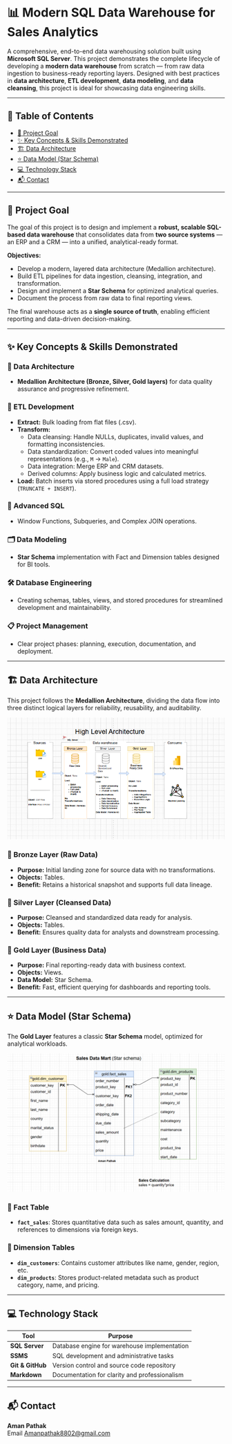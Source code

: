 
# 📊 Modern SQL Data Warehouse for Sales Analytics  
A comprehensive, end-to-end data warehousing solution built using **Microsoft SQL Server**. This project demonstrates the complete lifecycle of developing a **modern data warehouse** from scratch — from raw data ingestion to business-ready reporting layers. Designed with best practices in **data architecture**, **ETL development**, **data modeling**, and **data cleansing**, this project is ideal for showcasing data engineering skills.

---

## 📖 Table of Contents
- [🎯 Project Goal](#-project-goal)  
- [✨ Key Concepts & Skills Demonstrated](#-key-concepts--skills-demonstrated)  
- [🏗️ Data Architecture](#-data-architecture)  
- [⭐ Data Model (Star Schema)](#-data-model-star-schema)  
- [💻 Technology Stack](#-technology-stack)  
- [📬 Contact](#-contact)

---

## 🎯 Project Goal

The goal of this project is to design and implement a **robust, scalable SQL-based data warehouse** that consolidates data from **two source systems** — an ERP and a CRM — into a unified, analytical-ready format.

**Objectives:**
- Develop a modern, layered data architecture (Medallion architecture).
- Build ETL pipelines for data ingestion, cleansing, integration, and transformation.
- Design and implement a **Star Schema** for optimized analytical queries.
- Document the process from raw data to final reporting views.

The final warehouse acts as a **single source of truth**, enabling efficient reporting and data-driven decision-making.

---

## ✨ Key Concepts & Skills Demonstrated

### 🧱 Data Architecture
- **Medallion Architecture (Bronze, Silver, Gold layers)** for data quality assurance and progressive refinement.

### 🔄 ETL Development
- **Extract:** Bulk loading from flat files (.csv).
- **Transform:**  
  - Data cleansing: Handle NULLs, duplicates, invalid values, and formatting inconsistencies.  
  - Data standardization: Convert coded values into meaningful representations (e.g., `M` → `Male`).  
  - Data integration: Merge ERP and CRM datasets.  
  - Derived columns: Apply business logic and calculated metrics.
- **Load:** Batch inserts via stored procedures using a full load strategy (`TRUNCATE + INSERT`).

### 🧠 Advanced SQL
- Window Functions, Subqueries, and Complex JOIN operations.

### 🗂️ Data Modeling
- **Star Schema** implementation with Fact and Dimension tables designed for BI tools.

### 🛠️ Database Engineering
- Creating schemas, tables, views, and stored procedures for streamlined development and maintainability.

### 📋 Project Management
- Clear project phases: planning, execution, documentation, and deployment.

---

## 🏗️ Data Architecture

This project follows the **Medallion Architecture**, dividing the data flow into three distinct logical layers for reliability, reusability, and auditability.

![Data Architecture](https://github.com/Amanpathak8/Sql-data-warehouse-project/blob/main/docs/data_architecture.png)

### 🥉 Bronze Layer (Raw Data)
- **Purpose:** Initial landing zone for source data with no transformations.
- **Objects:** Tables.
- **Benefit:** Retains a historical snapshot and supports full data lineage.

### 🥈 Silver Layer (Cleansed Data)
- **Purpose:** Cleansed and standardized data ready for analysis.
- **Objects:** Tables.
- **Benefit:** Ensures quality data for analysts and downstream processing.

### 🥇 Gold Layer (Business Data)
- **Purpose:** Final reporting-ready data with business context.
- **Objects:** Views.
- **Data Model:** Star Schema.
- **Benefit:** Fast, efficient querying for dashboards and reporting tools.

---

## ⭐ Data Model (Star Schema)

The **Gold Layer** features a classic **Star Schema** model, optimized for analytical workloads.

![Data Model](https://github.com/Amanpathak8/Sql-data-warehouse-project/blob/main/docs/data_model.png)

### 🔹 Fact Table
- **`fact_sales`**: Stores quantitative data such as sales amount, quantity, and references to dimensions via foreign keys.

### 🔸 Dimension Tables
- **`dim_customers`**: Contains customer attributes like name, gender, region, etc.
- **`dim_products`**: Stores product-related metadata such as product category, name, and pricing.

---

## 💻 Technology Stack

| Tool              | Purpose                                       |
|-------------------|-----------------------------------------------|
| **SQL Server**    | Database engine for warehouse implementation  |
| **SSMS**          | SQL development and administrative tasks      |
| **Git & GitHub**  | Version control and source code repository    |
| **Markdown**      | Documentation for clarity and professionalism |

---

## 📬 Contact

**Aman Pathak**  
Email Amanpathak8802@gmail.com  
